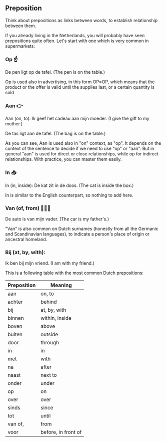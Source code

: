 ## Preposition

Think about prepositions as links between words, to establish relationship between them.

If you already living in the Netherlands, you will probably have seen prepositions quite often. Let's start with one which is very common in supermarkets:

### Op ☝️

De pen ligt op de tafel. (The pen is on the table.)

Op is used also in advertising, in this form OP=OP, which means that the product or the offer is valid until the supplies last, or a certain quantity is sold

### Aan 👉

Aan (on, to): Ik geef het cadeau aan mijn moeder. (I give the gift to my mother.)

De tas ligt aan de tafel. (The bag is on the table.)

As you can see, Aan is used also in "on" context, as "op". It depends on the context of the sentence to decide if we need to use "op" or "aan". But in general "aan" is used for direct or close relationships, while op for indirect relationships.
With practice, you can master them easily.

### In 📥

In (in, inside): De kat zit in de doos. (The cat is inside the box.)

In is similar to the English counterpart, so nothing to add here.

### Van (of, from) 👨‍👩‍👧

De auto is van mijn vader. (The car is my father's.)

"Van" is also common on Dutch surnames (honestly from all the Germanic and Scandinavian languages), to indicate a person's place of origin or ancestral homeland.

### Bij (at, by, with):

Ik ben bij mijn vriend. (I am with my friend.)

This is a following table with the most common Dutch prepositions:

| Preposition | Meaning             |
| ----------- | ------------------- |
| aan         | on, to              |
| achter      | behind              |
| bij         | at, by, with        |
| binnen      | within, inside      |
| boven       | above               |
| buiten      | outside             |
| door        | through             |
| in          | in                  |
| met         | with                |
| na          | after               |
| naast       | next to             |
| onder       | under               |
| op          | on                  |
| over        | over                |
| sinds       | since               |
| tot         | until               |
| van of,     | from                |
| voor        | before, in front of |
